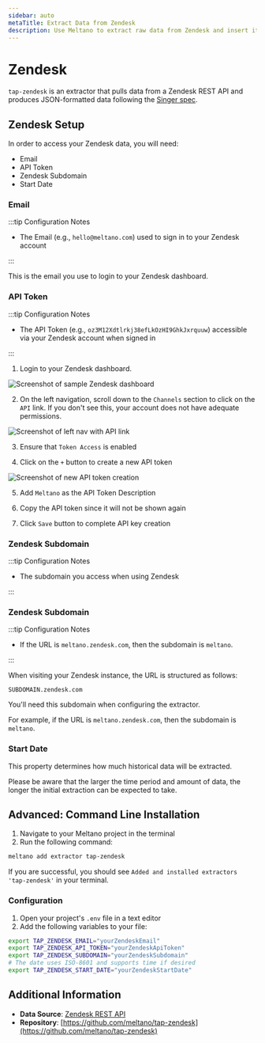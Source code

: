 ```yaml
---
sidebar: auto
metaTitle: Extract Data from Zendesk
description: Use Meltano to extract raw data from Zendesk and insert it into Postgres, Snowflake, and more.
---
```


# Zendesk

`tap-zendesk` is an extractor that pulls data from a Zendesk REST API and produces JSON-formatted data following the [Singer spec](https://github.com/singer-io/getting-started/blob/master/SPEC.md).

<YouTubeEmbed src="https://www.youtube.com/embed/bUnY-7Azhcc" />

## Zendesk Setup

In order to access your Zendesk data, you will need:

- Email
- API Token
- Zendesk Subdomain
- Start Date

### Email

:::tip Configuration Notes

- The Email (e.g., `hello@meltano.com`) used to sign in to your Zendesk account

:::

This is the email you use to login to your Zendesk dashboard.

### API Token

:::tip Configuration Notes

- The API Token (e.g., `oz3M12Xdtlrkj38efLkOzHI9GhkJxrquuw`) accessible via your Zendesk account when signed in

:::

1. Login to your Zendesk dashboard.

![Screenshot of sample Zendesk dashboard](/images/tap-zendesk/01-zendesk-docs.png)

2. On the left navigation, scroll down to the `Channels` section to click on the `API` link. If you don't see this, your account does not have adequate permissions.

![Screenshot of left nav with API link](/images/tap-zendesk/02-zendesk-docs.png)

3. Ensure that `Token Access` is enabled

4. Click on the `+` button to create a new API token

![Screenshot of new API token creation](/images/tap-zendesk/03-zendesk-docs.png)

5. Add `Meltano` as the API Token Description

6. Copy the API token since it will not be shown again

7. Click `Save` button to complete API key creation

<h3 id="subdomain">Zendesk Subdomain</h3>

:::tip Configuration Notes

- The subdomain you access when using Zendesk

:::

### Zendesk Subdomain

:::tip Configuration Notes

- If the URL is `meltano.zendesk.com`, then the subdomain is `meltano`.

:::

When visiting your Zendesk instance, the URL is structured as follows:

```
SUBDOMAIN.zendesk.com
```

You'll need this subdomain when configuring the extractor.

For example, if the URL is `meltano.zendesk.com`, then the subdomain is `meltano`.

### Start Date

This property determines how much historical data will be extracted.

Please be aware that the larger the time period and amount of data, the longer the initial extraction can be expected to take.

## Advanced: Command Line Installation

1. Navigate to your Meltano project in the terminal
2. Run the following command:

```bash
meltano add extractor tap-zendesk
```

If you are successful, you should see `Added and installed extractors 'tap-zendesk'` in your terminal.

### Configuration

1. Open your project's `.env` file in a text editor
1. Add the following variables to your file:

```bash
export TAP_ZENDESK_EMAIL="yourZendeskEmail"
export TAP_ZENDESK_API_TOKEN="yourZendeskApiToken"
export TAP_ZENDESK_SUBDOMAIN="yourZendeskSubdomain"
# The date uses ISO-8601 and supports time if desired
export TAP_ZENDESK_START_DATE="yourZendeskStartDate"
```

## Additional Information

- **Data Source**: [Zendesk REST API](https://developer.zendesk.com/rest_api)
- **Repository**: [https://github.com/meltano/tap-zendesk](https://github.com/meltano/tap-zendesk)
